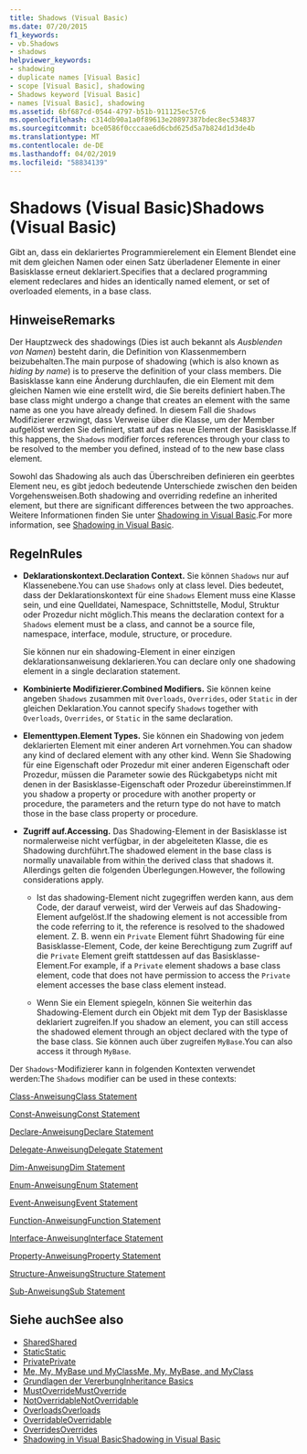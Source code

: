 ```yaml
---
title: Shadows (Visual Basic)
ms.date: 07/20/2015
f1_keywords:
- vb.Shadows
- shadows
helpviewer_keywords:
- shadowing
- duplicate names [Visual Basic]
- scope [Visual Basic], shadowing
- Shadows keyword [Visual Basic]
- names [Visual Basic], shadowing
ms.assetid: 6bf687cd-0544-4797-b51b-911125ec57c6
ms.openlocfilehash: c314db90a1a0f89613e20897387bdec8ec534837
ms.sourcegitcommit: bce0586f0cccaae6d6cbd625d5a7b824d1d3de4b
ms.translationtype: MT
ms.contentlocale: de-DE
ms.lasthandoff: 04/02/2019
ms.locfileid: "58834139"
---
```

# <a name="shadows-visual-basic"></a><span data-ttu-id="b24f3-102">Shadows (Visual Basic)</span><span class="sxs-lookup"><span data-stu-id="b24f3-102">Shadows (Visual Basic)</span></span>
<span data-ttu-id="b24f3-103">Gibt an, dass ein deklariertes Programmierelement ein Element Blendet eine mit dem gleichen Namen oder einen Satz überladener Elemente in einer Basisklasse erneut deklariert.</span><span class="sxs-lookup"><span data-stu-id="b24f3-103">Specifies that a declared programming element redeclares and hides an identically named element, or set of overloaded elements, in a base class.</span></span>  
  
## <a name="remarks"></a><span data-ttu-id="b24f3-104">Hinweise</span><span class="sxs-lookup"><span data-stu-id="b24f3-104">Remarks</span></span>  
 <span data-ttu-id="b24f3-105">Der Hauptzweck des shadowings (Dies ist auch bekannt als *Ausblenden von Namen*) besteht darin, die Definition von Klassenmembern beizubehalten.</span><span class="sxs-lookup"><span data-stu-id="b24f3-105">The main purpose of shadowing (which is also known as *hiding by name*) is to preserve the definition of your class members.</span></span> <span data-ttu-id="b24f3-106">Die Basisklasse kann eine Änderung durchlaufen, die ein Element mit dem gleichen Namen wie eine erstellt wird, die Sie bereits definiert haben.</span><span class="sxs-lookup"><span data-stu-id="b24f3-106">The base class might undergo a change that creates an element with the same name as one you have already defined.</span></span> <span data-ttu-id="b24f3-107">In diesem Fall die `Shadows` Modifizierer erzwingt, dass Verweise über die Klasse, um der Member aufgelöst werden Sie definiert, statt auf das neue Element der Basisklasse.</span><span class="sxs-lookup"><span data-stu-id="b24f3-107">If this happens, the `Shadows` modifier forces references through your class to be resolved to the member you defined, instead of to the new base class element.</span></span>  
  
 <span data-ttu-id="b24f3-108">Sowohl das Shadowing als auch das Überschreiben definieren ein geerbtes Element neu, es gibt jedoch bedeutende Unterschiede zwischen den beiden Vorgehensweisen.</span><span class="sxs-lookup"><span data-stu-id="b24f3-108">Both shadowing and overriding redefine an inherited element, but there are significant differences between the two approaches.</span></span> <span data-ttu-id="b24f3-109">Weitere Informationen finden Sie unter [Shadowing in Visual Basic](../../../visual-basic/programming-guide/language-features/declared-elements/shadowing.md).</span><span class="sxs-lookup"><span data-stu-id="b24f3-109">For more information, see [Shadowing in Visual Basic](../../../visual-basic/programming-guide/language-features/declared-elements/shadowing.md).</span></span>  
  
## <a name="rules"></a><span data-ttu-id="b24f3-110">Regeln</span><span class="sxs-lookup"><span data-stu-id="b24f3-110">Rules</span></span>  
  
-   <span data-ttu-id="b24f3-111">**Deklarationskontext.**</span><span class="sxs-lookup"><span data-stu-id="b24f3-111">**Declaration Context.**</span></span> <span data-ttu-id="b24f3-112">Sie können `Shadows` nur auf Klassenebene.</span><span class="sxs-lookup"><span data-stu-id="b24f3-112">You can use `Shadows` only at class level.</span></span> <span data-ttu-id="b24f3-113">Dies bedeutet, dass der Deklarationskontext für eine `Shadows` Element muss eine Klasse sein, und eine Quelldatei, Namespace, Schnittstelle, Modul, Struktur oder Prozedur nicht möglich.</span><span class="sxs-lookup"><span data-stu-id="b24f3-113">This means the declaration context for a `Shadows` element must be a class, and cannot be a source file, namespace, interface, module, structure, or procedure.</span></span>  
  
     <span data-ttu-id="b24f3-114">Sie können nur ein shadowing-Element in einer einzigen deklarationsanweisung deklarieren.</span><span class="sxs-lookup"><span data-stu-id="b24f3-114">You can declare only one shadowing element in a single declaration statement.</span></span>  
  
-   <span data-ttu-id="b24f3-115">**Kombinierte Modifizierer.**</span><span class="sxs-lookup"><span data-stu-id="b24f3-115">**Combined Modifiers.**</span></span> <span data-ttu-id="b24f3-116">Sie können keine angeben `Shadows` zusammen mit `Overloads`, `Overrides`, oder `Static` in der gleichen Deklaration.</span><span class="sxs-lookup"><span data-stu-id="b24f3-116">You cannot specify `Shadows` together with `Overloads`, `Overrides`, or `Static` in the same declaration.</span></span>  
  
-   <span data-ttu-id="b24f3-117">**Elementtypen.**</span><span class="sxs-lookup"><span data-stu-id="b24f3-117">**Element Types.**</span></span> <span data-ttu-id="b24f3-118">Sie können ein Shadowing von jedem deklarierten Element mit einer anderen Art vornehmen.</span><span class="sxs-lookup"><span data-stu-id="b24f3-118">You can shadow any kind of declared element with any other kind.</span></span> <span data-ttu-id="b24f3-119">Wenn Sie Shadowing für eine Eigenschaft oder Prozedur mit einer anderen Eigenschaft oder Prozedur, müssen die Parameter sowie des Rückgabetyps nicht mit denen in der Basisklasse-Eigenschaft oder Prozedur übereinstimmen.</span><span class="sxs-lookup"><span data-stu-id="b24f3-119">If you shadow a property or procedure with another property or procedure, the parameters and the return type do not have to match those in the base class property or procedure.</span></span>  
  
-   <span data-ttu-id="b24f3-120">**Zugriff auf.**</span><span class="sxs-lookup"><span data-stu-id="b24f3-120">**Accessing.**</span></span> <span data-ttu-id="b24f3-121">Das Shadowing-Element in der Basisklasse ist normalerweise nicht verfügbar, in der abgeleiteten Klasse, die es Shadowing durchführt.</span><span class="sxs-lookup"><span data-stu-id="b24f3-121">The shadowed element in the base class is normally unavailable from within the derived class that shadows it.</span></span> <span data-ttu-id="b24f3-122">Allerdings gelten die folgenden Überlegungen.</span><span class="sxs-lookup"><span data-stu-id="b24f3-122">However, the following considerations apply.</span></span>  
  
    -   <span data-ttu-id="b24f3-123">Ist das shadowing-Element nicht zugegriffen werden kann, aus dem Code, der darauf verweist, wird der Verweis auf das Shadowing-Element aufgelöst.</span><span class="sxs-lookup"><span data-stu-id="b24f3-123">If the shadowing element is not accessible from the code referring to it, the reference is resolved to the shadowed element.</span></span> <span data-ttu-id="b24f3-124">Z. B. wenn ein `Private` Element führt Shadowing für eine Basisklasse-Element, Code, der keine Berechtigung zum Zugriff auf die `Private` Element greift stattdessen auf das Basisklasse-Element.</span><span class="sxs-lookup"><span data-stu-id="b24f3-124">For example, if a `Private` element shadows a base class element, code that does not have permission to access the `Private` element accesses the base class element instead.</span></span>  
  
    -   <span data-ttu-id="b24f3-125">Wenn Sie ein Element spiegeln, können Sie weiterhin das Shadowing-Element durch ein Objekt mit dem Typ der Basisklasse deklariert zugreifen.</span><span class="sxs-lookup"><span data-stu-id="b24f3-125">If you shadow an element, you can still access the shadowed element through an object declared with the type of the base class.</span></span> <span data-ttu-id="b24f3-126">Sie können auch über zugreifen `MyBase`.</span><span class="sxs-lookup"><span data-stu-id="b24f3-126">You can also access it through `MyBase`.</span></span>  
  
 <span data-ttu-id="b24f3-127">Der `Shadows`-Modifizierer kann in folgenden Kontexten verwendet werden:</span><span class="sxs-lookup"><span data-stu-id="b24f3-127">The `Shadows` modifier can be used in these contexts:</span></span>  
  
 [<span data-ttu-id="b24f3-128">Class-Anweisung</span><span class="sxs-lookup"><span data-stu-id="b24f3-128">Class Statement</span></span>](../../../visual-basic/language-reference/statements/class-statement.md)  
  
 [<span data-ttu-id="b24f3-129">Const-Anweisung</span><span class="sxs-lookup"><span data-stu-id="b24f3-129">Const Statement</span></span>](../../../visual-basic/language-reference/statements/const-statement.md)  
  
 [<span data-ttu-id="b24f3-130">Declare-Anweisung</span><span class="sxs-lookup"><span data-stu-id="b24f3-130">Declare Statement</span></span>](../../../visual-basic/language-reference/statements/declare-statement.md)  
  
 [<span data-ttu-id="b24f3-131">Delegate-Anweisung</span><span class="sxs-lookup"><span data-stu-id="b24f3-131">Delegate Statement</span></span>](../../../visual-basic/language-reference/statements/delegate-statement.md)  
  
 [<span data-ttu-id="b24f3-132">Dim-Anweisung</span><span class="sxs-lookup"><span data-stu-id="b24f3-132">Dim Statement</span></span>](../../../visual-basic/language-reference/statements/dim-statement.md)  
  
 [<span data-ttu-id="b24f3-133">Enum-Anweisung</span><span class="sxs-lookup"><span data-stu-id="b24f3-133">Enum Statement</span></span>](../../../visual-basic/language-reference/statements/enum-statement.md)  
  
 [<span data-ttu-id="b24f3-134">Event-Anweisung</span><span class="sxs-lookup"><span data-stu-id="b24f3-134">Event Statement</span></span>](../../../visual-basic/language-reference/statements/event-statement.md)  
  
 [<span data-ttu-id="b24f3-135">Function-Anweisung</span><span class="sxs-lookup"><span data-stu-id="b24f3-135">Function Statement</span></span>](../../../visual-basic/language-reference/statements/function-statement.md)  
  
 [<span data-ttu-id="b24f3-136">Interface-Anweisung</span><span class="sxs-lookup"><span data-stu-id="b24f3-136">Interface Statement</span></span>](../../../visual-basic/language-reference/statements/interface-statement.md)  
  
 [<span data-ttu-id="b24f3-137">Property-Anweisung</span><span class="sxs-lookup"><span data-stu-id="b24f3-137">Property Statement</span></span>](../../../visual-basic/language-reference/statements/property-statement.md)  
  
 [<span data-ttu-id="b24f3-138">Structure-Anweisung</span><span class="sxs-lookup"><span data-stu-id="b24f3-138">Structure Statement</span></span>](../../../visual-basic/language-reference/statements/structure-statement.md)  
  
 [<span data-ttu-id="b24f3-139">Sub-Anweisung</span><span class="sxs-lookup"><span data-stu-id="b24f3-139">Sub Statement</span></span>](../../../visual-basic/language-reference/statements/sub-statement.md)  
  
## <a name="see-also"></a><span data-ttu-id="b24f3-140">Siehe auch</span><span class="sxs-lookup"><span data-stu-id="b24f3-140">See also</span></span>

- [<span data-ttu-id="b24f3-141">Shared</span><span class="sxs-lookup"><span data-stu-id="b24f3-141">Shared</span></span>](../../../visual-basic/language-reference/modifiers/shared.md)
- [<span data-ttu-id="b24f3-142">Static</span><span class="sxs-lookup"><span data-stu-id="b24f3-142">Static</span></span>](../../../visual-basic/language-reference/modifiers/static.md)
- [<span data-ttu-id="b24f3-143">Private</span><span class="sxs-lookup"><span data-stu-id="b24f3-143">Private</span></span>](../../../visual-basic/language-reference/modifiers/private.md)
- [<span data-ttu-id="b24f3-144">Me, My, MyBase und MyClass</span><span class="sxs-lookup"><span data-stu-id="b24f3-144">Me, My, MyBase, and MyClass</span></span>](../../../visual-basic/programming-guide/program-structure/me-my-mybase-and-myclass.md)
- [<span data-ttu-id="b24f3-145">Grundlagen der Vererbung</span><span class="sxs-lookup"><span data-stu-id="b24f3-145">Inheritance Basics</span></span>](../../../visual-basic/programming-guide/language-features/objects-and-classes/inheritance-basics.md)
- [<span data-ttu-id="b24f3-146">MustOverride</span><span class="sxs-lookup"><span data-stu-id="b24f3-146">MustOverride</span></span>](../../../visual-basic/language-reference/modifiers/mustoverride.md)
- [<span data-ttu-id="b24f3-147">NotOverridable</span><span class="sxs-lookup"><span data-stu-id="b24f3-147">NotOverridable</span></span>](../../../visual-basic/language-reference/modifiers/notoverridable.md)
- [<span data-ttu-id="b24f3-148">Overloads</span><span class="sxs-lookup"><span data-stu-id="b24f3-148">Overloads</span></span>](../../../visual-basic/language-reference/modifiers/overloads.md)
- [<span data-ttu-id="b24f3-149">Overridable</span><span class="sxs-lookup"><span data-stu-id="b24f3-149">Overridable</span></span>](../../../visual-basic/language-reference/modifiers/overridable.md)
- [<span data-ttu-id="b24f3-150">Overrides</span><span class="sxs-lookup"><span data-stu-id="b24f3-150">Overrides</span></span>](../../../visual-basic/language-reference/modifiers/overrides.md)
- [<span data-ttu-id="b24f3-151">Shadowing in Visual Basic</span><span class="sxs-lookup"><span data-stu-id="b24f3-151">Shadowing in Visual Basic</span></span>](../../../visual-basic/programming-guide/language-features/declared-elements/shadowing.md)
